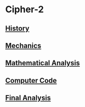 # Cipher-2


## [History](history.md)
## [Mechanics](Mechanics.md)
## [Mathematical Analysis]()
## [Computer Code](https://github.com/NicoleYoung01/Cipher-2/blob/Computer_code/Book%20Cipher_%20computer%20code.md)
## [Final Analysis](https://github.com/NicoleYoung01/Cipher-2/blob/main/Final%20Analysis.md)



